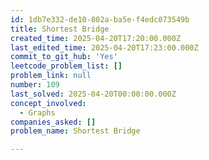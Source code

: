 ```yaml
---
id: 1db7e332-de10-802a-ba5e-f4edc073549b
title: Shortest Bridge
created_time: 2025-04-20T17:20:00.000Z
last_edited_time: 2025-04-20T17:23:00.000Z
commit_to_git_hub: 'Yes'
leetcode_problem_list: []
problem_link: null
number: 109
last_solved: 2025-04-20T00:00:00.000Z
concept_involved:
  - Graphs
companies_asked: []
problem_name: Shortest Bridge

---
```

